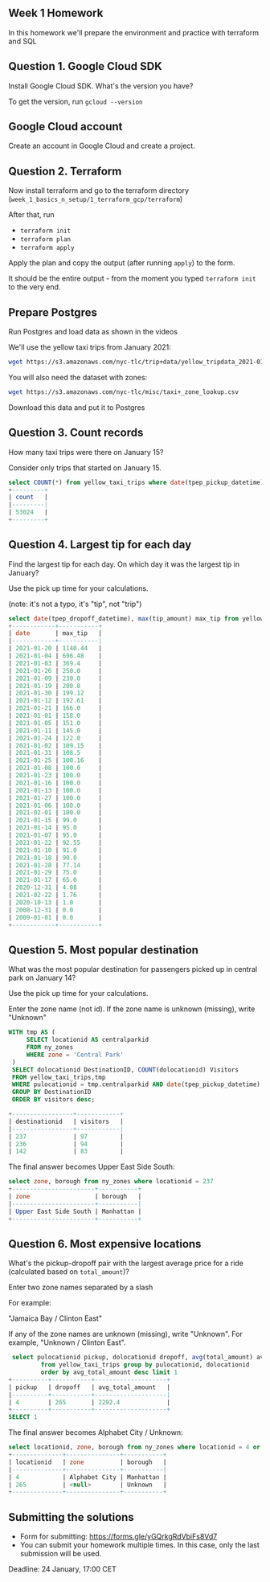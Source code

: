## Week 1 Homework

In this homework we'll prepare the environment 
and practice with terraform and SQL

## Question 1. Google Cloud SDK

Install Google Cloud SDK. What's the version you have? 

To get the version, run `gcloud --version`

## Google Cloud account 

Create an account in Google Cloud and create a project.


## Question 2. Terraform 

Now install terraform and go to the terraform directory (`week_1_basics_n_setup/1_terraform_gcp/terraform`)

After that, run

* `terraform init`
* `terraform plan`
* `terraform apply` 

Apply the plan and copy the output (after running `apply`) to the form.

It should be the entire output - from the moment you typed `terraform init` to the very end.

## Prepare Postgres 

Run Postgres and load data as shown in the videos

We'll use the yellow taxi trips from January 2021:

```bash
wget https://s3.amazonaws.com/nyc-tlc/trip+data/yellow_tripdata_2021-01.csv
```

You will also need the dataset with zones:

```bash 
wget https://s3.amazonaws.com/nyc-tlc/misc/taxi+_zone_lookup.csv
```

Download this data and put it to Postgres

## Question 3. Count records 

How many taxi trips were there on January 15?

Consider only trips that started on January 15.

```sql
select COUNT(*) from yellow_taxi_trips where date(tpep_pickup_datetime) ='2021-01-15';
+---------+
| count   |
|---------|
| 53024   |
+---------+
```

## Question 4. Largest tip for each day

Find the largest tip for each day. 
On which day it was the largest tip in January?

Use the pick up time for your calculations.

(note: it's not a typo, it's "tip", not "trip")

```sql
select date(tpep_dropoff_datetime), max(tip_amount) max_tip from yellow_taxi_trips group by date(tpep_dropoff_datetime) order by max_tip desc;
+------------+-----------+
| date       | max_tip   |
|------------+-----------|
| 2021-01-20 | 1140.44   |
| 2021-01-04 | 696.48    |
| 2021-01-03 | 369.4     |
| 2021-01-26 | 250.0     |
| 2021-01-09 | 230.0     |
| 2021-01-19 | 200.8     |
| 2021-01-30 | 199.12    |
| 2021-01-12 | 192.61    |
| 2021-01-21 | 166.0     |
| 2021-01-01 | 158.0     |
| 2021-01-05 | 151.0     |
| 2021-01-11 | 145.0     |
| 2021-01-24 | 122.0     |
| 2021-01-02 | 109.15    |
| 2021-01-31 | 108.5     |
| 2021-01-25 | 100.16    |
| 2021-01-08 | 100.0     |
| 2021-01-23 | 100.0     |
| 2021-01-16 | 100.0     |
| 2021-01-13 | 100.0     |
| 2021-01-27 | 100.0     |
| 2021-01-06 | 100.0     |
| 2021-02-01 | 100.0     |
| 2021-01-15 | 99.0      |
| 2021-01-14 | 95.0      |
| 2021-01-07 | 95.0      |
| 2021-01-22 | 92.55     |
| 2021-01-10 | 91.0      |
| 2021-01-18 | 90.0      |
| 2021-01-28 | 77.14     |
| 2021-01-29 | 75.0      |
| 2021-01-17 | 65.0      |
| 2020-12-31 | 4.08      |
| 2021-02-22 | 1.76      |
| 2020-10-13 | 1.0       |
| 2008-12-31 | 0.0       |
| 2009-01-01 | 0.0       |
+------------+-----------+
```


## Question 5. Most popular destination

What was the most popular destination for passengers picked up 
in central park on January 14?

Use the pick up time for your calculations.

Enter the zone name (not id). If the zone name is unknown (missing), write "Unknown" 

```sql
WITH tmp AS (
     SELECT locationid AS centralparkid
     FROM ny_zones
     WHERE zone = 'Central Park'
 )
 SELECT dolocationid DestinationID, COUNT(dolocationid) Visitors
 FROM yellow_taxi_trips,tmp
 WHERE pulocationid = tmp.centralparkid AND date(tpep_pickup_datetime) = '2021-01-14'
 GROUP BY DestinationID
 ORDER BY visitors desc;

+-----------------+------------+
| destinationid   | visitors   |
|-----------------+------------|
| 237             | 97         |
| 236             | 94         |
| 142             | 83         |

```

The final answer becomes Upper East Side South:

```sql
select zone, borough from ny_zones where locationid = 237
+-----------------------+-----------+
| zone                  | borough   |
|-----------------------+-----------|
| Upper East Side South | Manhattan |
+-----------------------+-----------+

```


## Question 6. Most expensive locations

What's the pickup-dropoff pair with the largest 
average price for a ride (calculated based on `total_amount`)?

Enter two zone names separated by a slash

For example:

"Jamaica Bay / Clinton East"

If any of the zone names are unknown (missing), write "Unknown". For example, "Unknown / Clinton East". 

```sql
 select pulocationid pickup, dolocationid dropoff, avg(total_amount) avg_total_amount
         from yellow_taxi_trips group by pulocationid, dolocationid
         order by avg_total_amount desc limit 1
+----------+-----------+--------------------+
| pickup   | dropoff   | avg_total_amount   |
|----------+-----------+--------------------|
| 4        | 265       | 2292.4             |
+----------+-----------+--------------------+
SELECT 1

```
The final answer becomes Alphabet City / Unknown:

```sql
select locationid, zone, borough from ny_zones where locationid = 4 or locationid = 265                                                                                                    
+--------------+---------------+-----------+
| locationid   | zone          | borough   |
|--------------+---------------+-----------|
| 4            | Alphabet City | Manhattan |
| 265          | <null>        | Unknown   |
+--------------+---------------+-----------+

```
## Submitting the solutions

* Form for submitting: https://forms.gle/yGQrkgRdVbiFs8Vd7
* You can submit your homework multiple times. In this case, only the last submission will be used. 

Deadline: 24 January, 17:00 CET

